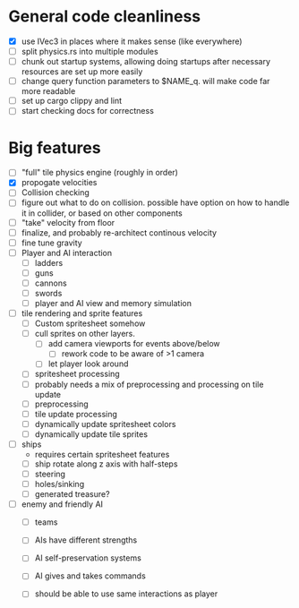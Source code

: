 # General code cleanliness
 - [x] use IVec3 in places where it makes sense (like everywhere)
 - [ ] split physics.rs into multiple modules
 - [ ] chunk out startup systems, allowing doing startups after necessary resources are set up more easily
 - [ ] change query function parameters to $NAME_q. will make code far more readable
 - [ ] set up cargo clippy and lint 
 - [ ] start checking docs for correctness

# Big features
 - [ ] "full" tile physics engine (roughly in order)
  - [x] propogate velocities
  - [ ] Collision checking
   - [ ] figure out what to do on collision. possible have option on how to handle it in collider, or based on other components
  - [ ] "take" velocity from floor
  - [ ] finalize, and probably re-architect continous velocity
  - [ ] fine tune gravity
 - [ ] Player and AI interaction 
    - [ ] ladders
    - [ ] guns
    - [ ] cannons
    - [ ] swords
    - [ ] player and AI view and memory simulation
 - [ ] tile rendering and sprite features
    - [ ] Custom spritesheet somehow
    - [ ] cull sprites on other layers.
        - [ ] add camera viewports for events above/below 
            - [ ]  rework code to be aware of >1 camera
        - [ ] let player look around
    - [ ] spritesheet processing
     - [ ] probably needs a mix of preprocessing and processing on tile update
     - [ ] preprocessing
     - [ ] tile update processing
    - [ ] dynamically update spritesheet colors
    - [ ] dynamically update tile sprites
 - [ ] ships
    - requires certain spritesheet features
    - [ ] ship rotate along z axis with half-steps
    - [ ] steering
    - [ ] holes/sinking
    - [ ] generated treasure?
 - [ ] enemy and friendly AI
    - [ ] teams
    - [ ] AIs have different strengths
    - [ ] AI self-preservation systems
    - [ ] AI gives and takes commands
    - [ ] should be able to use same interactions as player

